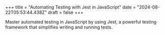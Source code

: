+++
title = "Automating Testing with Jest in JavaScript"
date = "2024-08-22T05:53:44.438Z"
draft = false
+++

  Master automated testing in JavaScript by using Jest, a powerful testing framework that simplifies writing and running tests.
        